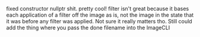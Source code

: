 fixed constructor nullptr shit. pretty cool!
filter isn't great because it bases each application of a filter off the image as is, not the image in the state that it was before any filter was applied. Not sure it really matters tho.
Still could add the thing where you pass the done filename into the ImageCLI